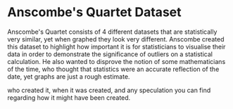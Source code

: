 # Anscombe's Quartet Dataset #

Anscombe's Quartet consists of 4 different datasets that are statistically very similar, yet when graphed they look very different. Anscombe created this dataset to highlight how important it is for statisticians to visualise their data in order to demonstrate the significance of outliers on a statistical calculation. He also wanted to disprove the notion of some mathematicians of the time, who  thought that statistics were an accurate reflection of the date, yet graphs are just a rough estimate.

who created it, when it was created, and any speculation you can find regarding how it might have been created.
